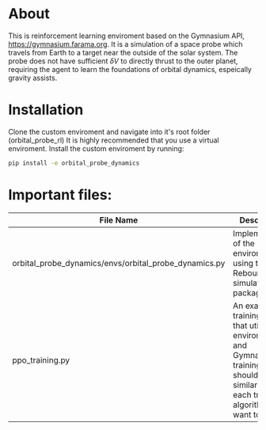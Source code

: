 # About

This is reinforcement learning enviroment based on the Gymnasium API, https://gymnasium.farama.org. It is a simulation of a space probe which travels from Earth to a target near the outside of the solar system. The probe does not have sufficient $\delta V$ to directly thrust to the outer planet, requiring the agent to learn the foundations of orbital dynamics, espeically gravity assists.

# Installation

Clone the custom enviroment and navigate into it's root folder (orbital_probe_rl)
It is highly recommended that you use a virtual enviroment. Install the custom enviroment by running:

```bash
pip install -e orbital_probe_dynamics
```

# Important files:

| File Name                                             | Description                                                                                                                                                      |
| ----------------------------------------------------- | ---------------------------------------------------------------------------------------------------------------------------------------------------------------- |
| orbital_probe_dynamics/envs/orbital_probe_dynamics.py | Implementation of the environment using the Rebound simulation package.                                                                                          |
| ppo_training.py                                       | An example training file that utilizes the environment and Gymnasium for training. You should create a similar file for each training algorithm you want to use. |

